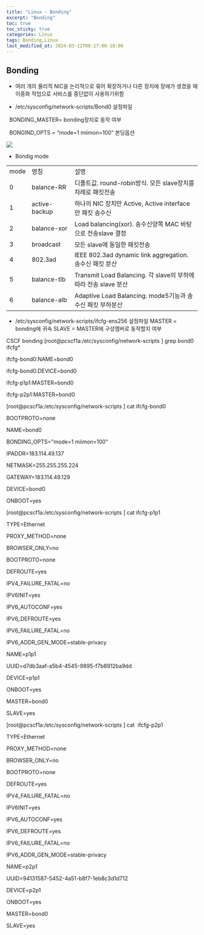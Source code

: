 ```yaml
---
title: "Linux - Bonding"
excerpt: "Bonding"
toc: true
toc_sticky: true
categories: Linux
tags: Bonding,Linux
last_modified_at: 2024-03-12T08:17:00-18:00
---
```



## Bonding
- 여러 개의 물리적 NIC을 논리적으로 묶어 확장하거나 다른 장치에 장애가 생겼을 때  
이중화 작업으로 서비스를 중단없이 사용하기위함

- /etc/sysconfig/network-scripts/Bond0 설정파일

  BONDING_MASTER= bonding장치로 동작 여부

  BONGIND_OPTS = “mode=1 miimon=100” 본딩옵션

![](https://i.imgur.com/JWO69xa.png)


- Bondig mode

|   |   |   |
|---|---|---|
|mode|명칭|설명|
|0|balance-RR|디폴트값. round-robin방식. 모든 slave장치를 차례로 패킷전송|
|1|active-backup|하나의 NIC 장치만 Active, Active interface 만 패킷 송수신|
|2|balance-xor|Load balancing(xor). 송수신양쪽 MAC 바탕으로 전송slave 결정|
|3|broadcast|모든 slave에 동일한 패킷전송|
|4|802.3ad|IEEE 802.3ad dynamic link aggregation. 송수신 패킷 분산|
|5|balance-tlb|Transmit Load Balancing. 각 slave의 부하에 따라 전송 slave 분산|
|6|balance-alb|Adaptive Load Balancing. mode5기능과 송수신 패킷 부하분산|

- /etc/sysconfig/network-scripts/ifcfg-ens256 설정파일
MASTER = bonding에 귀속 SLAVE = MASTER에 구성맴버로 동작할지 여부

CSCF bonding
[root@pcscf1a:/etc/sysconfig/network-scripts ] grep bond0 ifcfg*

ifcfg-bond0:NAME=bond0

ifcfg-bond0:DEVICE=bond0

ifcfg-p1p1:MASTER=bond0

ifcfg-p2p1:MASTER=bond0

[root@pcscf1a:/etc/sysconfig/network-scripts ] cat ifcfg-bond0

BOOTPROTO=none

NAME=bond0

BONDING_OPTS="mode=1 miimon=100"

IPADDR=183.114.49.137

NETMASK=255.255.255.224

GATEWAY=183.114.49.129

DEVICE=bond0

ONBOOT=yes

[root@pcscf1a:/etc/sysconfig/network-scripts ] cat ifcfg-p1p1

TYPE=Ethernet

PROXY_METHOD=none

BROWSER_ONLY=no

BOOTPROTO=none

DEFROUTE=yes

IPV4_FAILURE_FATAL=no

IPV6INIT=yes

IPV6_AUTOCONF=yes

IPV6_DEFROUTE=yes

IPV6_FAILURE_FATAL=no

IPV6_ADDR_GEN_MODE=stable-privacy

NAME=p1p1

UUID=d7db3aaf-a5b4-4545-9895-f7b8912ba9dd

DEVICE=p1p1

ONBOOT=yes

MASTER=bond0

SLAVE=yes

[root@pcscf1a:/etc/sysconfig/network-scripts ] cat  ifcfg-p2p1

TYPE=Ethernet

PROXY_METHOD=none

BROWSER_ONLY=no

BOOTPROTO=none

DEFROUTE=yes

IPV4_FAILURE_FATAL=no

IPV6INIT=yes

IPV6_AUTOCONF=yes

IPV6_DEFROUTE=yes

IPV6_FAILURE_FATAL=no

IPV6_ADDR_GEN_MODE=stable-privacy

NAME=p2p1

UUID=94131587-5452-4a51-b8f7-1eb8c3d1d712

DEVICE=p2p1

ONBOOT=yes

MASTER=bond0

SLAVE=yes
